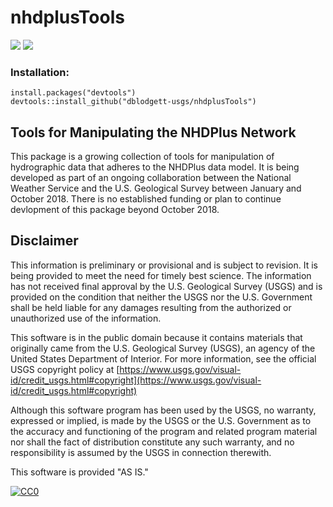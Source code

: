 # nhdplusTools

![](https://travis-ci.org/dblodgett-usgs/nhdplusTools.svg?branch=master) ![](https://coveralls.io/repos/github/dblodgett-usgs/nhdplusTools/badge.svg?branch=master)

### Installation:

```
install.packages("devtools")
devtools::install_github("dblodgett-usgs/nhdplusTools")
```

## Tools for Manipulating the NHDPlus Network

This package is a growing collection of tools for manipulation of hydrographic data that adheres to the NHDPlus data model. It is being developed as part of an ongoing collaboration between the National Weather Service and the U.S. Geological Survey between January and October 2018. There is no established funding or plan to continue devlopment of this package beyond October 2018.

## Disclaimer

This information is preliminary or provisional and is subject to revision. It is being provided to meet the need for timely best science. The information has not received final approval by the U.S. Geological Survey (USGS) and is provided on the condition that neither the USGS nor the U.S. Government shall be held liable for any damages resulting from the authorized or unauthorized use of the information.

This software is in the public domain because it contains materials that originally came from the U.S. Geological Survey  (USGS), an agency of the United States Department of Interior. For more information, see the official USGS copyright policy at [https://www.usgs.gov/visual-id/credit_usgs.html#copyright](https://www.usgs.gov/visual-id/credit_usgs.html#copyright)

Although this software program has been used by the USGS, no warranty, expressed or implied, is made by the USGS or the U.S. Government as to the accuracy and functioning of the program and related program material nor shall the fact of distribution constitute any such warranty, and no responsibility is assumed by the USGS in connection therewith.

This software is provided "AS IS."

 [
    ![CC0](https://i.creativecommons.org/p/zero/1.0/88x31.png)
  ](https://creativecommons.org/publicdomain/zero/1.0/)

